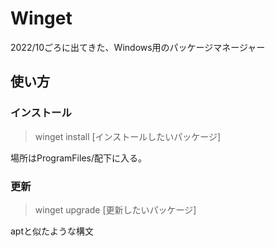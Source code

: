 # Winget

2022/10ごろに出てきた、Windows用のパッケージマネージャー

## 使い方

### インストール

> winget install [インストールしたいパッケージ]

場所はProgramFiles/配下に入る。

### 更新

> winget upgrade [更新したいパッケージ]

aptと似たような構文